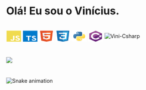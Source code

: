 # Olá! Eu sou o Vinícius. 

<div style="display: inline_block"><br>
  <img align="center" alt="Vini-Js" height="30" width="40" src="https://raw.githubusercontent.com/devicons/devicon/master/icons/javascript/javascript-plain.svg">
  <img align="center" alt="Vini-Ts" height="30" width="40" src="https://raw.githubusercontent.com/devicons/devicon/master/icons/typescript/typescript-plain.svg">
  <img align="center" alt="Vini-HTML" height="30" width="40" src="https://raw.githubusercontent.com/devicons/devicon/master/icons/html5/html5-original.svg">
  <img align="center" alt="Vini-CSS" height="30" width="40" src="https://raw.githubusercontent.com/devicons/devicon/master/icons/css3/css3-original.svg">
  <img align="center" alt="Vini-Python" height="30" width="40" src="https://raw.githubusercontent.com/devicons/devicon/master/icons/python/python-original.svg">
  <img align="center" alt="Vini-Csharp" height="30" width="40" src="https://raw.githubusercontent.com/devicons/devicon/master/icons/csharp/csharp-original.svg">
  <img align="center" alt="Vini-Csharp" height="30" width="40" src="https://cdn.jsdelivr.net/gh/devicons/devicon@latest/icons/mysql/mysql-original.svg">
</div>

#

<img height=200 align="center" src="https://github-readme-stats.vercel.app/api?username=3345cdrz&show_icons=true&theme=codeSTACKr" />

#

<img src="https://raw.githubusercontent.com/gitUser/gitrepo/output/snake.svg" alt="Snake animation" />
